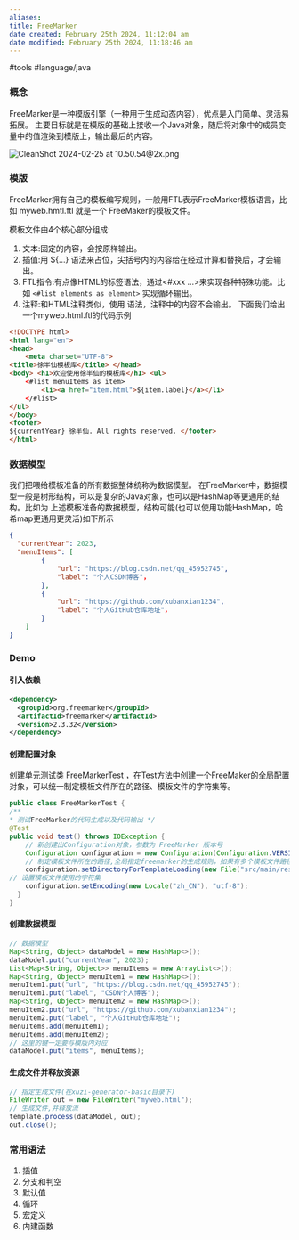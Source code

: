 ```yaml
---
aliases: 
title: FreeMarker
date created: February 25th 2024, 11:12:04 am
date modified: February 25th 2024, 11:18:46 am
---
```

#tools
#language/java 

### 概念
FreeMarker是一种模版引擎（一种用于生成动态内容），优点是入门简单、灵活易拓展。
主要目标就是在模版的基础上接收一个Java对象，随后将对象中的成员变量中的值渲染到模版上，输出最后的内容。

![CleanShot 2024-02-25 at 10.50.54@2x.png](https://typora-tes.oss-cn-shanghai.aliyuncs.com/picgo/CleanShot%202024-02-25%20at%2010.50.54%402x.png)

### 模版
FreeMarker拥有自己的模板编写规则，一般用FTL表示FreeMarker模板语言，比如 myweb.hmtl.ftl 就是一个 FreeMaker的模板文件。

模板文件由4个核心部分组成:
1. 文本:固定的内容，会按原样输出。
2. 插值:用 ${...} 语法来占位，尖括号内的内容给在经过计算和替换后，才会输出。
3. FTL指令:有点像HTML的标签语法，通过<#xxx ...>来实现各种特殊功能。比如 `<#list elements as element>` 实现循环输出。
4. 注释:和HTML注释类似，使用 语法，注释中的内容不会输出。 下面我们给出一个myweb.html.ftl的代码示例
```html
<!DOCTYPE html>
<html lang="en">
<head>
    <meta charset="UTF-8">
<title>徐半仙模板库</title> </head>
<body> <h1>欢迎使用徐半仙的模板库</h1> <ul>
    <#list menuItems as item>
        <li><a href="item.html">${item.label}</a></li>
    </#list>
</ul>
</body>
<footer>
${currentYear} 徐半仙. All rights reserved. </footer>
</html>
```

### 数据模型
我们把喂给模板准备的所有数据整体统称为数据模型。
在FreeMarker中，数据模型一般是树形结构，可以是复杂的Java对象，也可以是HashMap等更通用的结构。比如为 上述模板准备的数据模型，结构可能(也可以使用功能HashMap，哈希map更通用更灵活)如下所示
```json
{
  "currentYear": 2023,
  "menuItems": [
		{
			"url": "https://blog.csdn.net/qq_45952745",
			"label": "个人CSDN博客"，
		}, 
		{
		    "url": "https://github.com/xubanxian1234",
		    "label": "个人GitHub仓库地址"， 
		}
	] 
}
```

### Demo
#### 引入依赖
```xml
<dependency>
  <groupId>org.freemarker</groupId>
  <artifactId>freemarker</artifactId>
  <version>2.3.32</version>
</dependency>
```

#### 创建配置对象
创建单元测试类 FreeMarkerTest ，在Test方法中创建一个FreeMaker的全局配置对象，可以统一制定模板文件所在的路径、模板文件的字符集等。
```java
public class FreeMarkerTest {
/**
* 测试FreeMarker的代码生成以及代码输出 */
@Test
public void test() throws IOException {
	// 新创建出Configuration对象，参数为 FreeMarker 版本号
	Configuration configuration = new Configuration(Configuration.VERSION_2_3_32);
	// 制定模板文件所在的路径,全局指定freemarker的生成规则，如果有多个模板文件路径则生成多个 configuration即可
    configuration.setDirectoryForTemplateLoading(new File("src/main/resources/templates"));
// 设置模板文件使用的字符集
    configuration.setEncoding(new Locale("zh_CN"), "utf-8");
  }
}
```

#### 创建数据模型
```java
// 数据模型
Map<String, Object> dataModel = new HashMap<>(); 
dataModel.put("currentYear", 2023);
List<Map<String, Object>> menuItems = new ArrayList<>(); 
Map<String, Object> menuItem1 = new HashMap<>(); 
menuItem1.put("url", "https://blog.csdn.net/qq_45952745"); 
menuItem1.put("label", "CSDN个人博客");
Map<String, Object> menuItem2 = new HashMap<>(); 
menuItem2.put("url", "https://github.com/xubanxian1234"); 
menuItem2.put("label", "个人GitHub仓库地址"); 
menuItems.add(menuItem1);
menuItems.add(menuItem2);
// 这里的键一定要与模版内对应
dataModel.put("items", menuItems);
```

#### 生成文件并释放资源
```java
// 指定生成文件(在xuzi-generator-basic目录下) 
FileWriter out = new FileWriter("myweb.html");
// 生成文件,并释放流 
template.process(dataModel, out); 
out.close();
```

### 常用语法
1. 插值
2. 分支和判空
3. 默认值
4. 循环
5. 宏定义
6. 内建函数